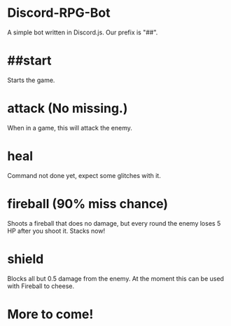 # Discord-RPG-Bot
A simple bot written in Discord.js.
Our prefix is "##".

# ##start
Starts the game.
# attack (No missing.)
When in a game, this will attack the enemy.
# heal
Command not done yet, expect some glitches with it.
# fireball (90% miss chance)
Shoots a fireball that does no damage, but every round the enemy loses 5 HP after you shoot it. Stacks now!
# shield
Blocks all but 0.5 damage from the enemy. At the moment this can be used with Fireball to cheese.
# More to come!

